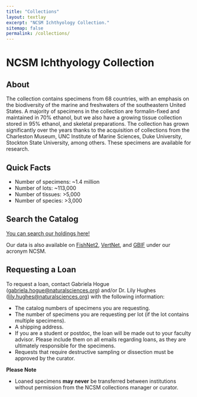 ```yaml
---
title: "Collections"
layout: textlay
excerpt: "NCSM Ichthyology Collection."
sitemap: false
permalink: /collections/
---
```


# NCSM Ichthyology Collection

## About

The collection contains specimens from 68 countries, with an emphasis on the biodiversity of the marine and freshwaters of the southeastern United States. A majority of specimens in the collection are formalin-fixed and maintained in 70% ethanol, but we also have a growing tissue collection stored in 95% ethanol, and skeletal preparations. The collection has grown significantly over the years thanks to the acquisition of collections from the Charleston Museum, UNC Institute of Marine Sciences, Duke University, Stockton State University, among others. These specimens are available for research.

## Quick Facts

- Number of specimens: ~1.4 million
- Number of lots: ~113,000
- Number of tissues: >5,000
- Number of species: >3,000

## Search the Catalog

[You can search our holdings here!](https://collections.naturalsciences.org/search/ichthyology)

Our data is also available on [FishNet2](http://www.fishnet2.net), [VertNet](http://vertnet.org), and [GBIF](https://www.gbif.org) under our acronym NCSM.

## Requesting a Loan

To request a loan, contact Gabriela Hogue (gabriela.hogue@naturalsciences.org) and/or Dr. Lily Hughes (lily.hughes@naturalsciences.org) with the following information:

- The catalog numbers of specimens you are requesting.
- The number of specimens you are requesting per lot (if the lot contains multiple specimens).
- A shipping address.
- If you are a student or postdoc, the loan will be made out to your faculty advisor. Please include them on all emails regarding loans, as they are ultimately responsible for the specimens.
- Requests that require destructive sampling or dissection must be approved by the curator.

**Please Note**
- Loaned specimens **may never** be transferred between institutions without permission from the NCSM collections manager or curator.
